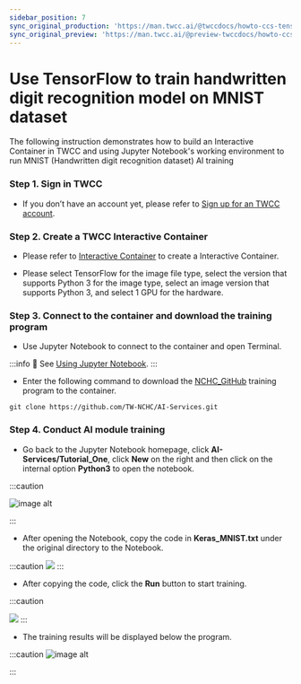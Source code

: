 ```yaml
---
sidebar_position: 7
sync_original_production: 'https://man.twcc.ai/@twccdocs/howto-ccs-tensorflow-mnist-trainign-en' 
sync_original_preview: 'https://man.twcc.ai/@preview-twccdocs/howto-ccs-tensorflow-mnist-trainign-en' 
---
```


# Use TensorFlow to train handwritten digit recognition model on MNIST dataset


The following instruction demonstrates how to build an Interactive Container in TWCC and using Jupyter Notebook's working environment to run MNIST (Handwritten digit recognition dataset) AI training

### Step 1. Sign in TWCC

- If you don’t have an account yet, please refer to [Sign up for an TWCC account](https://www.twcc.ai/doc?page=register_account).

### Step 2. Create a TWCC Interactive Container

- Please refer to [Interactive Container](https://www.twcc.ai/doc?page=container#建立開發型容器) to create a Interactive Container.

- Please select TensorFlow for the image file type, select the version that supports Python 3 for the image type, select an image version that supports Python 3, and select 1 GPU for the hardware.

### Step 3. Connect to the container and download the training program

- Use Jupyter Notebook to connect to the container and open Terminal.

:::info
:book: See [Using Jupyter Notebook](https://www.twcc.ai/doc?page=container#使用-Jupyter-Notebook).
:::

- Enter the following command to download the [NCHC_GitHub](https://github.com/TW-NCHC/AI-Services/tree/V3Training) training program to the container.

```bash=
git clone https://github.com/TW-NCHC/AI-Services.git
```

### Step 4. Conduct AI module training

- Go back to the Jupyter Notebook homepage, click **AI-Services/Tutorial_One**, click **New** on the right and then click on the internal option **Python3** to open the notebook.

:::caution

![image alt](https://cos.twcc.ai/SYS-MANUAL/uploads/upload_741c6409b790a637a6fc3a5b85fe4759.png)

:::

- After opening the Notebook, copy the code in **Keras_MNIST.txt** under the original directory to the Notebook.

:::caution
![](https://cos.twcc.ai/SYS-MANUAL/uploads/upload_4631ce4a4dfff5fad7874e08041d5e76.png)
:::

- After copying the code, click the **Run** button to start training.

:::caution

![](https://cos.twcc.ai/SYS-MANUAL/uploads/upload_7b80831b219a52644c473d5c28f63c23.png)
:::

- The training results will be displayed below the program.

:::caution
![image alt](https://cos.twcc.ai/SYS-MANUAL/uploads/upload_e75db6ac0a38f206b58096367ec24e5f.png)

:::